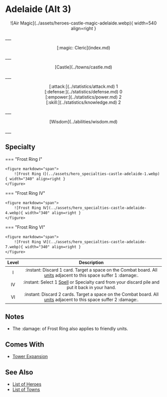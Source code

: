 # Adelaide (Alt 3)

<p style="text-align: center;" markdown>![Air Magic](../assets/heroes-castle-magic-adelaide.webp){ width=540 align=right }</p>
___
<p style="text-align: center;" markdown>[:magic: Cleric](index.md)</p>
___
<p style="text-align: center;" markdown>[Castle](../towns/castle.md)</p>
___
<p style="text-align: center;" markdown>[:attack:](../statistics/attack.md)&nbsp;1</br>[:defense:](../statistics/defense.md)&nbsp;0</br>[:empower:](../statistics/power.md)&nbsp;2</br>[:skill:](../statistics/knowledge.md)&nbsp;2</p>
___
<p style="text-align: center;" markdown>[Wisdom](../abilities/wisdom.md)</p>
___


## Specialty

=== "Frost Ring Ⅰ"

    <figure markdown="span">
        ![Frost Ring Ⅰ](../assets/hero_specialties-castle-adelaide-1.webp){ width="340" align=right }
    </figure>

=== "Frost Ring Ⅳ"

    <figure markdown="span">
        ![Frost Ring Ⅳ](../assets/hero_specialties-castle-adelaide-4.webp){ width="340" align=right }
    </figure>

=== "Frost Ring Ⅵ"

    <figure markdown="span">
        ![Frost Ring Ⅵ](../assets/hero_specialties-castle-adelaide-7.webp){ width="340" align=right }
    </figure>


| Level | Description |
| :---: | :---: |
| Ⅰ | :instant: Discard 1 card. Target a space on the Combat board. All [units](../units/index.md) adjacent to this space suffer 1 :damage:. |
| Ⅳ | :instant: Select 1 [Spell](../spells/index.md) or Specialty card from your discard pile and put it back in your hand. |
| Ⅵ | :instant: Discard 2 cards. Target a space on the Combat board. All [units](../units/index.md) adjacent to this space suffer 2 :damage:. |


## Notes

- The :damage: of Frost Ring also applies to friendly units.


## Comes With

- [Tower Expansion](../content.md)


## See Also

- [List of Heroes](index.md)
- [List of Towns](../towns/index.md)
